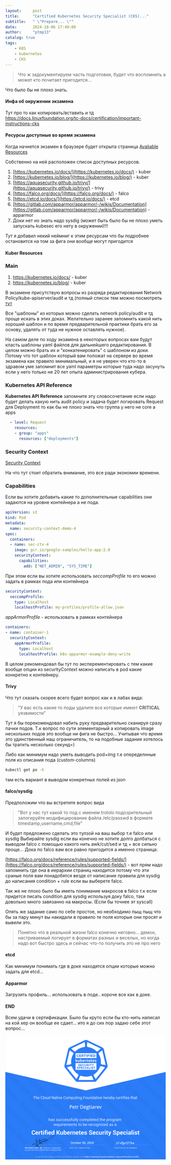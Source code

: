 ```yaml
---
layout:     post
title:      "Certified Kubernetes Security Specialist (CKS)..."
subtitle:   " \"Prepare... \""
date:       2024-10-06 17:49:00
author:     "ptmp13"
catalog: true
tags:
    - K8S
    - kubernetes
    - CKS
---
```


> Что ж задокументируем часть подготовки, будет что воспомнить а может кто почитает пригодится...

Что было бы не плохо знать.

#### Инфа об окружении экзамeна

Тут про то как копировать/вставить и тд
https://docs.linuxfoundation.org/tc-docs/certification/important-instructions-cks

#### Ресурсы доступные во время экзамена

Когда начнется экзамен в браузере будет открыта страница
[Avaliable Resources](https://docs.linuxfoundation.org/tc-docs/certification/certification-resources-allowed#certified-kubernetes-administrator-cka-and-certified-kubernetes-application-developer-ckad-and-certified-kubernetes-security-specialist-cks)

Собственно на ней расположен список доступных ресурсов.
1. [https://kubernetes.io/docs/](https://kubernetes.io/docs/) - kuber
2. [https://kubernetes.io/blog/](https://kubernetes.io/blog/) - kuber
3. [https://aquasecurity.github.io/trivy/](https://aquasecurity.github.io/trivy/) - trivy
4. [https://falco.org/docs/](https://falco.org/docs/) - falco
5. [https://etcd.io/docs/](https://etcd.io/docs/) - etcd
6. [https://gitlab.com/apparmor/apparmor/-/wikis/Documentation](https://gitlab.com/apparmor/apparmor/-/wikis/Documentation) - apparmor
7. Доки нет но знать надо sysdig (может быть было бы не плохо уметь запускать kubesec его нету в окружении)!!!

Тут я добавил некий неймниг к этим ресурсам что бы подробнее остановится на том за фига они вообще могут пригодится

#### Kuber Resources

### Main

1. https://kubernetes.io/docs/ - kuber
2. https://kubernetes.io/blog/ - kuber

В экзамене присутствую вопросы из разряда редактирования Network Policy/kube-apiserver/audit и тд (полный список тем можно посмотреть [тут](https://training.linuxfoundation.org/certification/certified-kubernetes-security-specialist/)

Все "шаблоны" из которых можно сделать network policy/audit и тд проще искать в этих доках. Желательно заранее запомнить какой нить хороший шаблон и по время предварительной практики брать его за основу, удалять от туда не нужноe оставлять нужное).

На самом деле по ходу экзамена в некоторых вопросах вам будут класть шаблоны yaml файлов для дальнейшего редактирования. В целом можно брать их и "конкатенировать" с шаблоном из доки. Потому что тот шаблон который вам положат на сервере во время экзамена как правило минимальный, и я не уверен что кто-то в здравом уме запомнит все yaml параметры которые туда надо засунуть если у него только не 20 лет опыта администрирования кубера.

### Kubernetes API Reference

__Kubernetes API Reference__ запомните эту словосочетание если надо будет делать какую нить audit policy и задача будет логировать Request для Deployment то как бы не плохо знать что группа у него не core а apps

```yaml
  - level: Request
    resources:
    - group: "apps"
      resources: ["deployments"]
```

### Security Context 

[Security Context](https://kubernetes.io/docs/tasks/configure-pod-container/security-context/)

На что тут стоит обратить внимание, это все ради экономии времени.

### Capabilities 

Если вы хотите добавить какие то дополнительные capabilities они задаются на уровне контейнера а не пода. 

```yaml
apiVersion: v1
kind: Pod
metadata:
  name: security-context-demo-4
spec:
  containers:
  - name: sec-ctx-4
    image: gcr.io/google-samples/hello-app:2.0
    securityContext:
      capabilities:
        add: ["NET_ADMIN", "SYS_TIME"]
```

При этом если вы хотите использовать _seccompProfile_ то его можно задать в рамках пода или контейнера

```yaml
securityContext:
  seccompProfile:
    type: Localhost
    localhostProfile: my-profiles/profile-allow.json
```

_appArmorProfile_ - использовать в рамках контейнера

```yaml
containers:
- name: container-1
  securityContext:
    appArmorProfile:
      type: Localhost
      localhostProfile: k8s-apparmor-example-deny-write
```

В целом рекомендовал бы тут по эксперементировать с тем какие вообще опции из securityContext можно написать в pod какие конкретно к контейнеру.

#### Trivy 

Что тут сказать скорее всего будет вопрос как и в лабах вида:
> "У вас есть какие то поды удалите все которые имеют __CRITICAL__ уязвимости"

Тут я бы порекомендовал набить руку предварительно сканируя сразу пачки подов. Т.к вопрос по сути элементарный а копировать image нескольких подов это вообще ни фига не быстро... Учитывая что время это удинственный наш ограничитель, то на подобные задания хотелось бы тратить несколько секунд=)

Либо как минимум надо уметь выводить pod+img т.е опеределнные поля из описания пода (custom-columns)
```bash
kubectl get po -h
```

там есть вариант в выводом конкретных полей из json

#### falco/sysdig

Предположим что вы встретите вопрос вида
> "Вот у нас тут какой то под с именем trololo подозрительный залогируйте модифицирование файла /etc/passwd в формате
timestamp,username,cmd,file"

И будет предложено сделать это тулзой на ваш выбор т.е falco или sysdig
Выбирайте sysdig если вы конечно не хотите долго долбаться с выводом falco с помощью какого нить awk/cut/sed и тд + все сильно проще... Дока по falco вам все равно пригодится а именно страница:

[https://falco.org/docs/reference/rules/supported-fields/](https://falco.org/docs/reference/rules/supported-fields/) - вот прям надо запомнить где она в иерархии страниц находится потому что эти сраные поля вам понадобятся везде от написание правила для sysdig до написания condition + rule если вы выберете falco.

Так же не плохо было бы иметь понимание макросов в falco т.к если придется писать condition для sysdig используя доку falco, там довольно много завязанно на макросы. (Если бы точнее эт syscall)

Опять же задание само по себе простое, но необходимо пыщ пыщ что бы за пару минут вы накидали в правило те поля которые они просят и вывели это.

> Понятно что в реальной жизни falco конечно неговно... демон, настриваемый логирует в форматах разных и веселых, но когда надо вот быстро здесь и сейчас что-то получить это не про него

#### etcd 

Как минимум понимать где в доке находятся опции которые можно задать для etcd...

#### Apparmor 

Загрузить профиль... использовать в поде.. короче все как в доке.

#### END

Всем удачи в сертификации. Было бы круто если бы кто-нить написал на кой хер он вообще ее сдает... ито я до сих пор задаю себе этот вопрос...

![img](/img/in-post/Cert/CKS.png)
